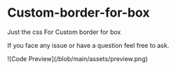 # Custom-border-for-box
Just the css For Custom border for box
<p>If you face any issue or have a question feel free to ask.</p>
![Code Preview](/blob/main/assets/preview.png)
